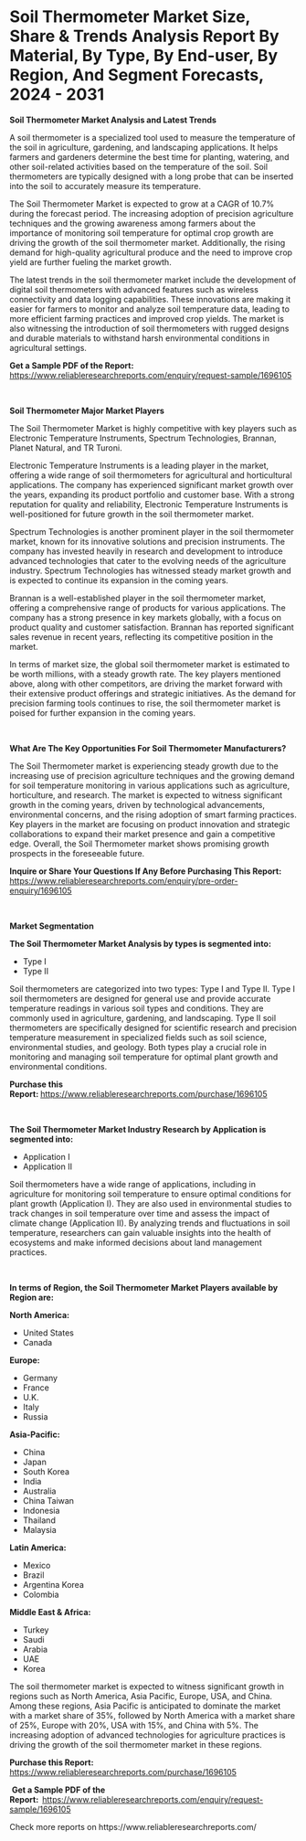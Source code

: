 <p><h1>Soil Thermometer Market Size, Share & Trends Analysis Report By Material, By Type, By End-user, By Region, And Segment Forecasts, 2024 - 2031</h1></p><p><strong>Soil Thermometer Market Analysis and Latest Trends</strong></p>
<p><p>A soil thermometer is a specialized tool used to measure the temperature of the soil in agriculture, gardening, and landscaping applications. It helps farmers and gardeners determine the best time for planting, watering, and other soil-related activities based on the temperature of the soil. Soil thermometers are typically designed with a long probe that can be inserted into the soil to accurately measure its temperature.</p><p>The Soil Thermometer Market is expected to grow at a CAGR of 10.7% during the forecast period. The increasing adoption of precision agriculture techniques and the growing awareness among farmers about the importance of monitoring soil temperature for optimal crop growth are driving the growth of the soil thermometer market. Additionally, the rising demand for high-quality agricultural produce and the need to improve crop yield are further fueling the market growth.</p><p>The latest trends in the soil thermometer market include the development of digital soil thermometers with advanced features such as wireless connectivity and data logging capabilities. These innovations are making it easier for farmers to monitor and analyze soil temperature data, leading to more efficient farming practices and improved crop yields. The market is also witnessing the introduction of soil thermometers with rugged designs and durable materials to withstand harsh environmental conditions in agricultural settings.</p></p>
<p><strong>Get a Sample PDF of the Report:&nbsp;</strong> <a href="https://www.reliableresearchreports.com/enquiry/request-sample/1696105">https://www.reliableresearchreports.com/enquiry/request-sample/1696105</a></p>
<p>&nbsp;</p>
<p><strong>Soil Thermometer Major Market Players</strong></p>
<p><p>The Soil Thermometer Market is highly competitive with key players such as Electronic Temperature Instruments, Spectrum Technologies, Brannan, Planet Natural, and TR Turoni. </p><p>Electronic Temperature Instruments is a leading player in the market, offering a wide range of soil thermometers for agricultural and horticultural applications. The company has experienced significant market growth over the years, expanding its product portfolio and customer base. With a strong reputation for quality and reliability, Electronic Temperature Instruments is well-positioned for future growth in the soil thermometer market.</p><p>Spectrum Technologies is another prominent player in the soil thermometer market, known for its innovative solutions and precision instruments. The company has invested heavily in research and development to introduce advanced technologies that cater to the evolving needs of the agriculture industry. Spectrum Technologies has witnessed steady market growth and is expected to continue its expansion in the coming years.</p><p>Brannan is a well-established player in the soil thermometer market, offering a comprehensive range of products for various applications. The company has a strong presence in key markets globally, with a focus on product quality and customer satisfaction. Brannan has reported significant sales revenue in recent years, reflecting its competitive position in the market.</p><p>In terms of market size, the global soil thermometer market is estimated to be worth millions, with a steady growth rate. The key players mentioned above, along with other competitors, are driving the market forward with their extensive product offerings and strategic initiatives. As the demand for precision farming tools continues to rise, the soil thermometer market is poised for further expansion in the coming years.</p></p>
<p>&nbsp;</p>
<p><strong>What Are The Key Opportunities For Soil Thermometer Manufacturers?</strong></p>
<p><p>The Soil Thermometer market is experiencing steady growth due to the increasing use of precision agriculture techniques and the growing demand for soil temperature monitoring in various applications such as agriculture, horticulture, and research. The market is expected to witness significant growth in the coming years, driven by technological advancements, environmental concerns, and the rising adoption of smart farming practices. Key players in the market are focusing on product innovation and strategic collaborations to expand their market presence and gain a competitive edge. Overall, the Soil Thermometer market shows promising growth prospects in the foreseeable future.</p></p>
<p><strong>Inquire or Share Your Questions If Any Before Purchasing This Report:</strong> <a href="https://www.reliableresearchreports.com/enquiry/pre-order-enquiry/1696105">https://www.reliableresearchreports.com/enquiry/pre-order-enquiry/1696105</a></p>
<p>&nbsp;</p>
<p><strong>Market Segmentation</strong></p>
<p><strong>The Soil Thermometer Market Analysis by types is segmented into:</strong></p>
<p><ul><li>Type I</li><li>Type II</li></ul></p>
<p><p>Soil thermometers are categorized into two types: Type I and Type II. Type I soil thermometers are designed for general use and provide accurate temperature readings in various soil types and conditions. They are commonly used in agriculture, gardening, and landscaping. Type II soil thermometers are specifically designed for scientific research and precision temperature measurement in specialized fields such as soil science, environmental studies, and geology. Both types play a crucial role in monitoring and managing soil temperature for optimal plant growth and environmental conditions.</p></p>
<p><strong>Purchase this Report:&nbsp;</strong><a href="https://www.reliableresearchreports.com/purchase/1696105">https://www.reliableresearchreports.com/purchase/1696105</a></p>
<p>&nbsp;</p>
<p><strong>The Soil Thermometer Market Industry Research by Application is segmented into:</strong></p>
<p><ul><li>Application I</li><li>Application II</li></ul></p>
<p><p>Soil thermometers have a wide range of applications, including in agriculture for monitoring soil temperature to ensure optimal conditions for plant growth (Application I). They are also used in environmental studies to track changes in soil temperature over time and assess the impact of climate change (Application II). By analyzing trends and fluctuations in soil temperature, researchers can gain valuable insights into the health of ecosystems and make informed decisions about land management practices.</p></p>
<p>&nbsp;</p>
<p><strong>In terms of Region, the Soil Thermometer Market Players available by Region are:</strong></p>
<p>
    <p> <strong> North America: </strong>
        <ul>
            <li>United States</li>
            <li>Canada</li>
        </ul>
        </p> 
    <p> <strong> Europe: </strong>
        <ul>
            <li>Germany</li>
            <li>France</li>
            <li>U.K.</li>
            <li>Italy</li>
            <li>Russia</li>
        </ul>
        </p> 
    <p> <strong> Asia-Pacific: </strong>
        <ul>
            <li>China</li>
            <li>Japan</li>
            <li>South Korea</li>
            <li>India</li>
            <li>Australia</li>
            <li>China Taiwan</li>
            <li>Indonesia</li>
            <li>Thailand</li>
            <li>Malaysia</li>
        </ul>
        </p> 
    <p> <strong> Latin America: </strong>
        <ul>
            <li>Mexico</li>
            <li>Brazil</li>
            <li>Argentina Korea</li>
            <li>Colombia</li>
        </ul>
        </p> 
    <p> <strong> Middle East & Africa: </strong>
        <ul>
            <li>Turkey</li>
            <li>Saudi</li>
            <li>Arabia</li>
            <li>UAE</li>
            <li>Korea</li>
        </ul>
    </p>
    </p>
<p><p>The soil thermometer market is expected to witness significant growth in regions such as North America, Asia Pacific, Europe, USA, and China. Among these regions, Asia Pacific is anticipated to dominate the market with a market share of 35%, followed by North America with a market share of 25%, Europe with 20%, USA with 15%, and China with 5%. The increasing adoption of advanced technologies for agriculture practices is driving the growth of the soil thermometer market in these regions.</p></p>
<p><strong>Purchase this Report: </strong><a href="https://www.reliableresearchreports.com/purchase/1696105">https://www.reliableresearchreports.com/purchase/1696105</a></p>
<p>&nbsp;<strong>Get a Sample PDF of the Report:&nbsp;&nbsp;</strong><a href="https://www.reliableresearchreports.com/enquiry/request-sample/1696105">https://www.reliableresearchreports.com/enquiry/request-sample/1696105</a></p>
<p><strong></strong></p>
<p>Check more reports on https://www.reliableresearchreports.com/</p>